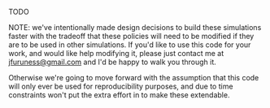 TODO

NOTE: we've intentionally made design decisions to build these simulations faster with the tradeoff that these policies will need to be modified if they are to be used in other simulations.
If you'd like to use this code for your work, and would like help modifying it, please just contact me at jfuruness@gmail.com and I'd be happy to walk you through it.

Otherwise we're going to move forward with the assumption that this code will only ever be used for reproducibility purposes, and due to time constraints won't put the extra effort in to make these extendable.
